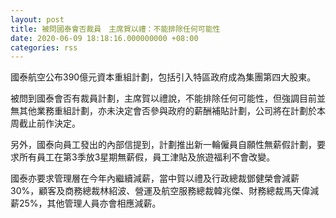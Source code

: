 ```yaml
---
layout: post
title: 被問國泰會否裁員　主席賀以禮：不能排除任何可能性
date: 2020-06-09 18:18:16.000000000 +08:00
categories: rss
---
```


國泰航空公布390億元資本重組計劃，包括引入特區政府成為集團第四大股東。

被問到國泰會否有裁員計劃，主席賀以禮說，不能排除任何可能性，但強調目前並無其他業務重組計劃，亦未決定會否參與政府的薪酬補貼計劃，公司將在計劃於本周截止前作決定。

另外，國泰向員工發出的內部信提到，計劃推出新一輪僱員自願性無薪假計劃，要求所有員工在第3季放3星期無薪假，員工津貼及旅遊福利不會改變。

國泰亦要求管理層在今年內繼續減薪，當中賀以禮及行政總裁鄧健榮會減薪30%，顧客及商務總裁林紹波、營運及航空服務總裁韓兆傑、財務總裁馬天偉減薪25%，其他管理人員亦會相應減薪。
